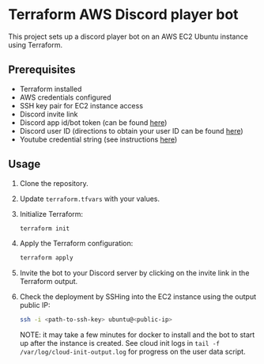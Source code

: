 # Terraform AWS Discord player bot

This project sets up a discord player bot on an AWS EC2 Ubuntu instance using Terraform.

## Prerequisites

- Terraform installed
- AWS credentials configured
- SSH key pair for EC2 instance access
- Discord invite link
- Discord app id/bot token (can be found [here](https://discord.com/developers/applications))
- Discord user ID (directions to obtain your user ID can be found [here](https://jmusicbot.com/finding-your-user-id/))
- Youtube credential string (see instructions [here](https://github.com/retrouser955/discord-player-youtubei))


## Usage

1. Clone the repository.
2. Update `terraform.tfvars` with your values.
3. Initialize Terraform:

   ```sh
   terraform init
    ```
4. Apply the Terraform configuration:

   ```sh
   terraform apply
    ```
5. Invite the bot to your Discord server by clicking on the invite link in the Terraform output.
6. Check the deployment by SSHing into the EC2 instance using the output public IP:

   ```sh
   ssh -i <path-to-ssh-key> ubuntu@<public-ip>
   ```
   NOTE: it may take a few minutes for docker to install and the bot to start up after the instance is created. See cloud init logs in `tail -f /var/log/cloud-init-output.log` for progress on the user data script.
